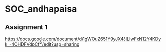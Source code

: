 # SOC_andhapaisa
## Assignment 1

https://docs.google.com/document/d/1gWOuZ651Y9yJX48ILIwFxN12Y4KDyk_-4OHDFVdpCfY/edit?usp=sharing

